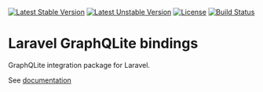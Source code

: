 [![Latest Stable Version](https://poser.pugx.org/thecodingmachine/graphqlite-laravel/v/stable)](https://packagist.org/packages/thecodingmachine/graphqlite-laravel)
[![Latest Unstable Version](https://poser.pugx.org/thecodingmachine/graphqlite-laravel/v/unstable)](https://packagist.org/packages/thecodingmachine/graphqlite-laravel)
[![License](https://poser.pugx.org/thecodingmachine/graphqlite-laravel/license)](https://packagist.org/packages/thecodingmachine/graphqlite-laravel)
[![Build Status](https://travis-ci.org/thecodingmachine/graphqlite-laravel.svg?branch=master)](https://travis-ci.org/thecodingmachine/graphqlite-laravel)


Laravel GraphQLite bindings
===========================

GraphQLite integration package for Laravel.

See [documentation](https://graphqlite.thecodingmachine.io/docs/laravel-package.html)
